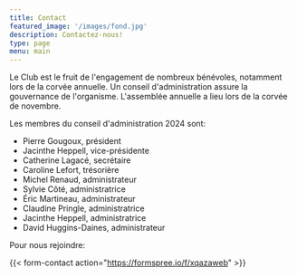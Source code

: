 ```yaml
---
title: Contact
featured_image: '/images/fond.jpg'
description: Contactez-nous!
type: page
menu: main
---
```


Le Club est le fruit de l'engagement de  nombreux bénévoles, notamment lors de la corvée annuelle. Un conseil d'administration assure la gouvernance de l'organisme.  L'assemblée annuelle a lieu lors de la corvée de novembre.

Les membres du conseil d'administration 2024 sont:​

- Pierre Gougoux, président
- Jacinthe Heppell, vice-présidente
- Catherine Lagacé, secrétaire
- Caroline Lefort, trésorière
- Michel Renaud, administrateur
- Sylvie Côté,  administratrice
- Éric Martineau, administrateur
- Claudine Pringle, administratrice
- Jacinthe Heppell, administratrice
- David Huggins-Daines, administrateur

Pour nous rejoindre:

{{< form-contact action="https://formspree.io/f/xqazaweb"  >}}
